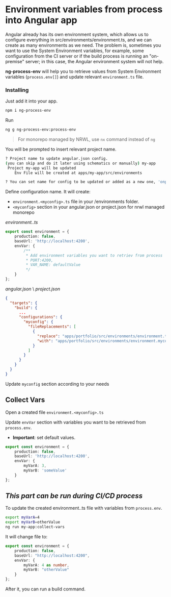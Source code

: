 # Environment variables from process into Angular app

Angular already has its own environment system, which allows us to configure everything in
src/environments/environment.ts, and we can create as many environments as we need. The problem is, sometimes you want
to use the System Environment variables, for example, some configuration from the CI server or if the build process is
running an "on-premise" server; in this case, the Angular environment system will not help.

**ng-process-env** will help you to retrieve values from System Environment variables (`process.env[]`) and update
relevant `environment.ts` file.

### Installing

Just add it into your app.

```bash
npm i ng-process-env
```

Run

```bash
ng g ng-process-env:process-env
```

> For monorepo managed by NRWL, use `nx` command instead of `ng`

You will be prompted to insert relevant project name.

```bash
? Project name to update angular.json config. 
(you can skip and do it later using schematics or manually) my-app
 Project my-app will be updated
    Env File will be created at apps/my-app/src/environments
```

```bash
? You can set name for config to be updated or added as a new one, 'onprem' - default 
```

Define configuration name. It will create:

- `environment.<myconfig>.ts` file in your /environments folder.
- `<myconfig>` section in your angular.json or project.json for nrwl managed monorepo

_environment.<myconfig>.ts_

```typescript
export const environment = {
    production: false,
    baseUrl: 'http://localhost:4200',
    envVar: {
        /**
         * Add environment variables you want to retriev from process
         * PORT:4200,
         * VAR_NAME: defaultValue
         */
    }
};
```

_angular.json_ \ _project.json_

```json
{
  "targets": {
    "build": {
      ...
      "configurations": {
        "myconfig": {
          "fileReplacements": [
            {
              "replace": "apps/portfolio/src/environments/environment.ts",
              "with": "apps/portfolio/src/environments/environment.myconfig.ts"
            }
          ]
        }
      }
    }
  }
}
```

Update `myconfig` section according to your needs

## Collect Vars

Open a created file `environment.<myconfig>.ts`

Update `envVar` section with variables you want to be retrieved from `process.env`.

- **Important**: set default values.

```typescript
export const environment = {
    production: false,
    baseUrl: 'http://localhost:4200',
    envVar: {
        myVarA: 3,
        myVarB: 'someValue'
    }
};
```

## _This part can be run during CI/CD process_

To update the created environment.<myconfig>.ts file with variables from `process.env`.

```bash
export myVarA=4
export myVarB=otherValue
ng run my-app:collect-vars
```

It will change file to:

```typescript
export const environment = {
    production: false,
    baseUrl: "http://localhost:4200",
    envVar: {
        myVarA: 4 as number,
        myVarB: "otherValue"
    }
};
```

After it, you can run a build command.
